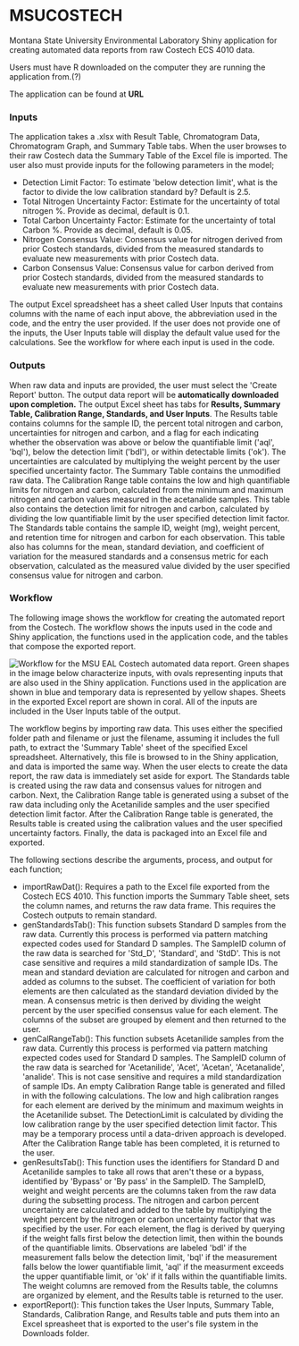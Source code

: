 # MSUCOSTECH
Montana State University Environmental Laboratory Shiny application for creating automated data reports from raw Costech ECS 4010 data.

Users must have R downloaded on the computer they are running the application from.(?) 

The application can be found at **URL**

### Inputs
The application takes a .xlsx with Result Table, Chromatogram Data, Chromatogram Graph, and Summary Table tabs.  When the user browses to their raw Costech data the Summary Table of the Excel file is imported. The user also must provide inputs for the following parameters in the model;
  + Detection Limit Factor: To estimate 'below detection limit', what is the factor to divide the low calibration standard by? Default is 2.5.
  + Total Nitrogen Uncertainty Factor: Estimate for the uncertainty of total nitrogen %. Provide as decimal, default is 0.1.
  + Total Carbon Uncertainty Factor: Estimate for the uncertainty of total Carbon %. Provide as decimal, default is 0.05.
  + Nitrogen Consensus Value: Consensus value for nitrogen derived from prior Costech standards, divided from the measured standards to evaluate new measurements with prior Costech data. 
  + Carbon Consensus Value: Consensus value for carbon derived from prior Costech standards, divided from the measured standards to evaluate new measurements with prior Costech data. 

The output Excel spreadsheet has a sheet called User Inputs that contains columns with the name of each input above, the abbreviation used in the code, and the entry the user provided. If the user does not provide one of the inputs, the User Inputs table will display the default value used for the calculations. See the workflow for where each input is used in the code.

### Outputs
When raw data and inputs are provided, the user must select the 'Create Report' button. The output data report will be **automatically downloaded upon completion.** The output Excel sheet has tabs for **Results, Summary Table, Calibration Range, Standards, and User Inputs**. The Results table contains columns for the sample ID, the percent total nitrogen and carbon, uncertainties for nitrogen and carbon, and a flag for each indicating whether the observation was above or below the quantifiable limit ('aql', 'bql'), below the detection limit ('bdl'), or within detectable limits ('ok'). The uncertainties are calculated by multiplying the weight percent by the user specified uncertainty factor. The Summary Table contains the unmodified raw data. The Calibration Range table contains the low and high quantifiable limits for nitrogen and carbon, calculated from the minimum and maximum nitrogen and carbon values measured in the acetanalide samples. This table also contains the detection limit for nitrogen and carbon, calculated by dividing the low quantifiable limit by the user specified detection limit factor. The Standards table contains the sample ID, weight (mg), weight percent, and retention time for nitrogen and carbon for each observation. This table also has columns for the mean, standard deviation, and coefficient of variation for the measured standards and a consensus metric for each observation, calculated as the measured value divided by the user specified consensus value for nitrogen and carbon. 

### Workflow
The following image shows the workflow for creating the automated report from the Costech. The workflow shows the inputs used in the code and Shiny application, the functions used in the application code, and the tables that compose the exported report.

![Workflow for the MSU EAL Costech automated data report. Green shapes in the image below characterize inputs, with ovals representing inputs that are also used in the Shiny application. Functions used in the application are shown in blue and temporary data is represented by yellow shapes. Sheets in the exported Excel report are shown in coral. All of the inputs are included in the User Inputs table of the output.](https://github.com/paulhegedus/MSUCOSTECH/www/msucostech_workflow.png)

The workflow begins by importing raw data. This uses either the specified folder path and filename or just the filename, assuming it includes the full path, to extract the 'Summary Table' sheet of the specified Excel spreadsheet. Alternatively, this file is browsed to in the Shiny application, and data is imported the same way. When the user elects to create the data report, the raw data is immediately set aside for export. The Standards table is created using the raw data and consensus values for nitrogen and carbon. Next, the Calibration Range table is generated using a subset of the raw data including only the Acetanilide samples and the user specified detection limit factor. After the Calibration Range table is generated, the Results table is created using the calibration values and the user specified uncertainty factors. Finally, the data is packaged into an Excel file and exported. 

The following sections describe the arguments, process, and output for each function;
  + importRawDat(): Requires a path to the Excel file exported from the Costech ECS 4010. This function imports the Summary Table sheet, sets the column names, and returns the raw data frame. This requires the Costech outputs to remain standard.
  + genStandardsTab(): This function subsets Standard D samples from the raw data. Currently this process is performed via pattern matching expected codes used for Standard D samples. The SampleID column of the raw data is searched for 'Std_D', 'Standard', and 'StdD'. This is not case sensitive and requires a mild standardization of sample IDs. The mean and standard deviation are calculated for nitrogen and carbon and added as columns to the subset. The coefficient of variation for both elements are then calculated as the standard deviation divided by the mean. A consensus metric is then derived by dividing the weight percent by the user specified consensus value for each element. The columns of the subset are grouped by element and then returned to the user.
  + genCalRangeTab(): This function subsets Acetanilide samples from the raw data. Currently this process is performed via pattern matching expected codes used for Standard D samples. The SampleID column of the raw data is searched for 'Acetanilide', 'Acet', 'Acetan', 'Acetanalide', 'analide'. This is not case sensitive and requires a mild standardization of sample IDs. An empty Calibration Range table is generated and filled in with the following calculations. The low and high calibration ranges for each element are derived by the minimum and maximum weights in the Acetanilide subset. The DetectionLimit is calculated by dividing the low calibration range by the user specified detection limit factor. This may be a temporary process until a data-driven approach is developed. After the Calibration Range table has been completed, it is returned to the user. 
  + genResultsTab(): This function uses the identifiers for Standard D and Acetanilide samples to take all rows that aren't these or a bypass, identified by 'Bypass' or 'By pass' in the SampleID. The SampleID, weight and weight percents are the columns taken from the raw data during the subsetting process. The nitrogen and carbon percent uncertainty are calculated and added to the table by multiplying the weight percent by the nitrogen or carbon uncertainty factor that was specified by the user. For each element, the flag is derived by querying if the weight falls first below the detection limit, then within the bounds of the quantifiable limits. Observations are labeled 'bdl' if the measurement falls below the detection limit, 'bql' if the measurement falls below the lower quantifiable limit, 'aql' if the measurment exceeds the upper quantifiable limit, or 'ok' if it falls within the quantifiable limits. The weight columns are removed from the Results table, the columns are organized by element, and the Results table is returned to the user.
  + exportReport(): This function takes the User Inputs, Summary Table, Standards, Calibration Range, and Results table and puts them into an Excel spreasheet that is exported to the user's file system in the Downloads folder. 


